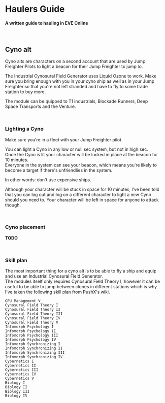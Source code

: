 # Haulers Guide #
#### A written guide to hauling in EVE Online
<br>  


## Cyno alt
Cyno alts are characters on a second account that are used by Jump Freighter Pilots to light a beacon for their Jump Freighter to jump to.

The Industrial Cynosural Field Generator uses Liquid Ozone to work.  Make sure you bring enough with you in your cyno ship as well as in your Jump Freighter so that you're not left stranded and have to fly to some trade station to buy more.

The module can be quipped to T1 industrials, Blockade Runners, Deep Space Transports and the Venture.

<br>

### Lighting a Cyno

Make sure you're in a fleet with your Jump Freighter pilot.

You can light a Cyno in any low or null sec system, but not in high sec.  
Once the Cyno is lit your character will be locked in place at the beacon for 10 minutes.  
Everyone in the system can see your beacon, which means you're likely to become a target if there's unfriendlies in the system.

In other words: don't use expensive ships.

Although your character will be stuck in space for 10 minutes, I've been told that you can log out and log on a different character to light a new Cyno should you need to. Your character will be left in space for anyone to attack though.

<br>

### Cyno placement

**TODO**

<br>

### Skill plan

The most important thing for a cyno alt is to be able to fly a ship and equip and use an Industrial Cynosural Field Generator.  
The modules itself only requires Cynosural Field Theory I, however it can be useful to be able to jump between clones in different stations which is why I've taken the following skill plan from PushX's wiki.

```
CPU Management V
Cynosural Field Theory I
Cynosural Field Theory II
Cynosural Field Theory III
Cynosural Field Theory IV
Cynosural Field Theory V
Infomorph Psychology I
Infomorph Psychology II
Infomorph Psychology III
Infomorph Psychology IV
Infomorph Synchronizing I
Infomorph Synchronizing II
Infomorph Synchronizing III
Infomorph Synchronizing IV
Cybernetics I
Cybernetics II
Cybernetics III
Cybernetics IV
Cybernetics V
Biology I
Biology II
Biology III
Biology IV
```

<br>
